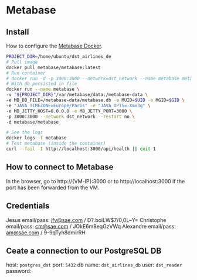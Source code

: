 # Metabase

## Install
How to configure the [Metabase Docker](https://www.metabase.com/docs/latest/installation-and-operation/running-metabase-on-docker#docker-specific-environment-variables).

```bash
PROJECT_DIR=/home/ubuntu/dst_airlines_de
# Pull image
docker pull metabase/metabase:latest
# Run container
# docker run -d -p 3000:3000 --network=dst_network --name metabase metabase/metabase
# With db persisted in file
docker run --name metabase \
-v "${PROJECT_DIR}"/var/metabase/data:/metabase-data \
-e MB_DB_FILE=/metabase-data/metabase.db -e MUID=$UID -e MGID=$GID \
-e "JAVA_TIMEZONE=Europe/Paris" -e "JAVA_OPTS=-Xmx3g" \
-e MB_JETTY_HOST=0.0.0.0 -e MB_JETTY_PORT=3000 \
-p 3000:3000 --network dst_network --restart no \
-d metabase/metabase

# See the logs
docker logs -f metabase
# Test metabase (inside the container)
curl --fail -I http://localhost:3000/api/health || exit 1
```

## How to connect to Metabase

In the browser, go to http://{VM-IP}:3000 or to http://localhost:3000 if the port has been forwarded from the VM.

## Credentials

Jesus email/pass: jfv@sae.com / D?.boiLW$7/0,0L~Y=
Christophe email/pass: cm@sae.com / JOkE6m8eqGzVWq
Alexandre email/pass: am@sae.com / 9-9qTyh8dmirRH


## Ceate a connection to our PostgreSQL DB

host: `postgres_dst`
port: `5432`
db name: `dst_airlines_db`
user: `dst_reader`
password: 

